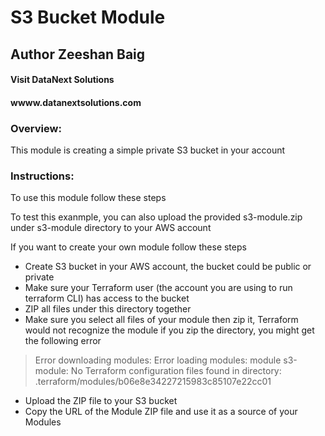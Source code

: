 # S3 Bucket Module
## Author Zeeshan Baig
#### Visit DataNext Solutions 
#### wwww.datanextsolutions.com 

### Overview:
This module is creating a simple private S3 bucket in your account

### Instructions:
To use this module follow these steps 

To test this exanmple, you can also upload the provided s3-module.zip under s3-module directory to your AWS account

If you want to create your own module follow these steps 

- Create S3 bucket in your AWS account, the bucket could be public or private
- Make sure your Terraform user (the account you are using to run terraform CLI) has access to the bucket
- ZIP all files under this directory together 
- Make sure you select all files of your module then zip it, Terraform would not recognize the module if you zip the directory, you might get the following error

> Error downloading modules: Error loading modules: module s3-module: No Terraform configuration files found in directory: .terraform/modules/b06e8e34227215983c85107e22cc01

- Upload the ZIP file to your S3 bucket
- Copy the URL of the Module ZIP file and use it as a source of your Modules 
